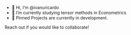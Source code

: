 - 👋 Hi, I’m @ivanuricardo
- 👀 I’m currently studying tensor methods in Econometrics
- 💞️ Pinned Projects are currently in development.

Reach out if you would like to collaborate!

<!---
ivanuricardo/ivanuricardo is a ✨ special ✨ repository because its `README.md` (this file) appears on your GitHub profile.
You can click the Preview link to take a look at your changes.
--->
